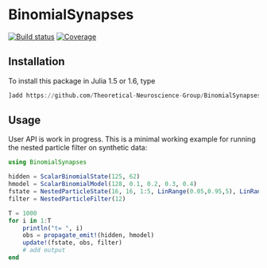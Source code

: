 # BinomialSynapses

[![Build status](https://badge.buildkite.com/15db27ead6ca652df308f96b4805115a1720f1d75155d90b63.svg)](https://buildkite.com/theoretical-neuroscience-group/binomialsynapses)
[![Coverage](https://codecov.io/gh/Theoretical-Neuroscience-Group/BinomialSynapses.jl/branch/master/graph/badge.svg)](https://codecov.io/gh/Theoretical-Neuroscience-Group/BinomialSynapses.jl)

## Installation

To install this package in Julia 1.5 or 1.6, type

```julia
]add https://github.com/Theoretical-Neuroscience-Group/BinomialSynapses.jl
```

## Usage

User API is work in progress. This is a minimal working example for running the nested particle filter on synthetic data:
```julia
using BinomialSynapses

hidden = ScalarBinomialState(125, 62)
hmodel = ScalarBinomialModel(128, 0.1, 0.2, 0.3, 0.4)
fstate = NestedParticleState(16, 16, 1:5, LinRange(0.05,0.95,5), LinRange(0.1,2,5), LinRange(0.05,2,5), LinRange(0.05,2,5))
filter = NestedParticleFilter(12)

T = 1000
for i in 1:T
    println("t= ", i)
    obs = propagate_emit!(hidden, hmodel)
    update!(fstate, obs, filter)
    # add output
end
```
